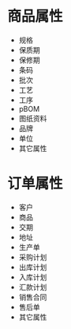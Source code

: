 # 商品属性
- 规格
- 保质期
- 保修期
- 条码
- 批次
- 工艺
- 工序
- pBOM
- 图纸资料
- 品牌
- 单位
- 其它属性


# 订单属性
- 客户
- 商品
- 交期
- 地址
- 生产单
- 采购计划
- 出库计划
- 入库计划
- 汇款计划
- 销售合同
- 售后单
- 其它属性